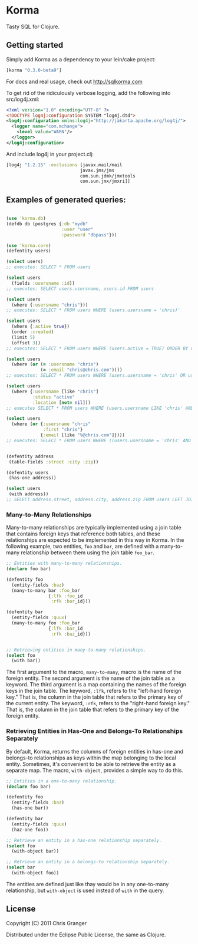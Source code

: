 # Korma

Tasty SQL for Clojure.

## Getting started

Simply add Korma as a dependency to your lein/cake project:

```clojure
[korma "0.3.0-beta9"]
```

For docs and real usage, check out http://sqlkorma.com

To get rid of the ridiculously verbose logging, add the following into src/log4j.xml:

```xml
<?xml version="1.0" encoding="UTF-8" ?>
<!DOCTYPE log4j:configuration SYSTEM "log4j.dtd">
<log4j:configuration xmlns:log4j="http://jakarta.apache.org/log4j/">
  <logger name="com.mchange">
    <level value="WARN"/>
  </logger>
</log4j:configuration>
```

And include log4j in your project.clj:

```clojure
[log4j "1.2.15" :exclusions [javax.mail/mail
                            javax.jms/jms
                            com.sun.jdmk/jmxtools
                            com.sun.jmx/jmxri]]
```

## Examples of generated queries:

```clojure

(use 'korma.db)
(defdb db (postgres {:db "mydb"
                     :user "user"
                     :password "dbpass"}))

(use 'korma.core)
(defentity users)

(select users)
;; executes: SELECT * FROM users

(select users
  (fields :usersname :id))
;; executes: SELECT users.usersname, users.id FROM users

(select users
  (where {:usersname "chris"}))
;; executes: SELECT * FROM users WHERE (users.usersname = 'chris)'

(select users 
  (where {:active true})
  (order :created)
  (limit 5)
  (offset 3))
;; executes: SELECT * FROM users WHERE (users.active = TRUE) ORDER BY users.created DESC LIMIT 5 OFFSET 3

(select users
  (where (or (= :usersname "chris")
             (= :email "chris@chris.com"))))
;; executes: SELECT * FROM users WHERE (users.usersname = 'chris' OR users.email = 'chris@chris.com')

(select users
  (where {:usersname [like "chris"]
          :status "active"
          :location [not= nil]))
;; executes SELECT * FROM users WHERE (users.usersname LIKE 'chris' AND users.status = 'active' AND users.location IS NOT NULL)

(select users
  (where (or {:usersname "chris"
              :first "chris"}
             {:email [like "%@chris.com"]})))
;; executes: SELECT * FROM users WHERE ((users.usersname = 'chris' AND users.first = 'chris') OR users.email LIKE '%@chris.com)'


(defentity address
 (table-fields :street :city :zip))

(defentity users
 (has-one address))

(select users
 (with address))
;; SELECT address.street, address.city, address.zip FROM users LEFT JOIN address ON users.id = address.users_id

```

### Many-to-Many Relationships

Many-to-many relationships are typically implemented using a join table that
contains foreign keys that reference both tables, and these relationships are
expected to be implemented in this way in Korma.  In the following example,
two entities, `foo` and `bar`, are defined with a many-to-many relationship
between them using the join table `foo_bar`.

```clojure
;; Entities with many-to-many relationships.
(declare foo bar)

(defentity foo
  (entity-fields :baz)
  (many-to-many bar :foo_bar
                {:lfk :foo_id
                 :rfk :bar_id}))

(defentity bar
  (entity-fields :quux)
  (many-to-many foo :foo_bar
                {:lfk :bar_id
                 :rfk :baz_id}))


;; Retrieving entities in many-to-many relationships.
(select foo
  (with bar))
```

The first argument to the macro, `many-to-many`, macro is the name of the
foreign entity.  The second argument is the name of the join table as a
keyword.  The third argument is a map containing the names of the foreign keys
in the join table.  The keyword, `:lfk`, refers to the "left-hand foreign
key."  That is, the column in the join table that refers to the primary key of
the current entity.  The keyword, `:rfk`, refers to the "right-hand foreign
key."  That is, the column in the join table that refers to the primary key of
the foreign entity.

### Retrieving Entities in Has-One and Belongs-To Relationships Separately

By default, Korma, returns the columns of foreign entities in has-one and
belongs-to relationships as keys within the map belonging to the local
entity.  Sometimes, it's convenient to be able to retrieve the entity as a
separate map.  The macro, `with-object`, provides a simple way to do this.

```clojure
;; Entities in a one-to-many relationship.
(declare foo bar)

(defentity foo
  (entity-fields :baz)
  (has-one bar))

(defentity bar
  (entity-fields :quux)
  (haz-one foo))

;; Retrieve an entity in a has-one relationship separately.
(select foo
  (with-object bar))

;; Retrieve an entity in a belongs-to relationship separately.
(select bar
  (with-object foo))
```

The entities are defined just like thay would be in any one-to-many
relationship, but `with-object` is used instead of `with` in the query.

## License

Copyright (C) 2011 Chris Granger

Distributed under the Eclipse Public License, the same as Clojure.
